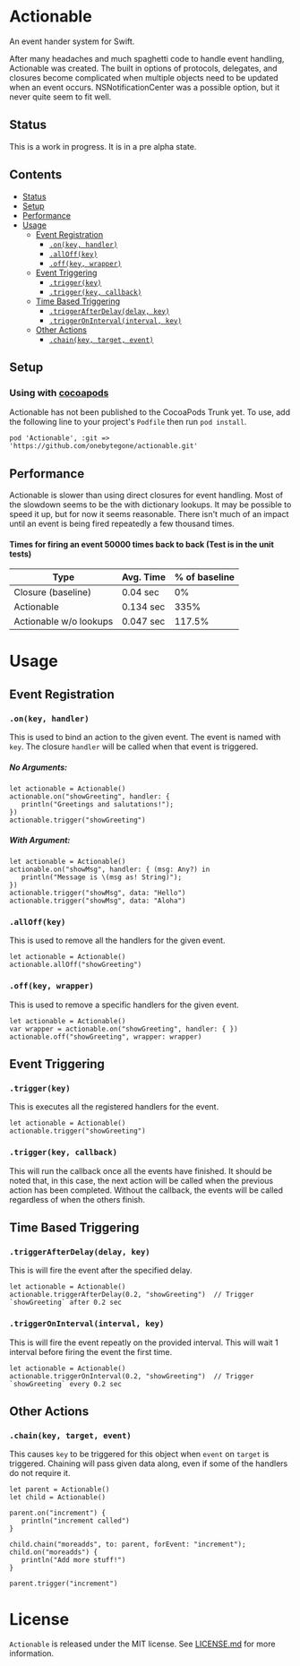 # Actionable
An event hander system for Swift.

After many headaches and much spaghetti code to handle event handling, Actionable was created. The built in options of protocols, delegates, and closures become complicated when multiple objects need to be updated when an event occurs. NSNotificationCenter was a possible option, but it never quite seem to fit well.



## Status

This is a work in progress. It is in a pre alpha state.



## Contents ##

- [Status](#status)
- [Setup](#setup)
- [Performance](#performance)
- [Usage](#usage)
  - [Event Registration](#event-registration)
    - [`.on(key, handler)`](#onkey-handler)
    - [`.allOff(key)`](#allOffkey)
    - [`.off(key, wrapper)`](#offkey-wrapper)
  - [Event Triggering](#event-triggering)
    - [`.trigger(key)`](#triggerkey)
    - [`.trigger(key, callback)`](#triggerkey-callback)
  - [Time Based Triggering](#time-based-triggering)
    - [`.triggerAfterDelay(delay, key)`](#triggerAfterDelaydelay-key)
    - [`.triggerOnInterval(interval, key)`](#triggerOnIntervalinterval-key)
  - [Other Actions](#other-actions)
    - [`.chain(key, target, event)`](#chainkey-target-event)



## Setup

### Using with [cocoapods](http://cocoapods.org/)

Actionable has not been published to the CocoaPods Trunk yet. To use, add the following line to your project's `Podfile` then run `pod install`.

```
pod 'Actionable', :git => 'https://github.com/onebytegone/actionable.git'
```



## Performance
Actionable is slower than using direct closures for event handling. Most of the slowdown seems to be the with dictionary lookups. It may be possible to speed it up, but for now it seems reasonable. There isn't much of an impact until an event is being fired repeatedly a few thousand times.

#### Times for firing an event 50000 times back to back (Test is in the unit tests)
| Type                   | Avg. Time | % of baseline |
|------------------------|-----------|---------------|
| Closure (baseline)     | 0.04 sec  | 0%            |
| Actionable             | 0.134 sec | 335%          |
| Actionable w/o lookups | 0.047 sec | 117.5%        |



# Usage

## Event Registration

### `.on(key, handler)`

This is used to bind an action to the given event. The event is named with `key`. The closure `handler` will be called when that event is triggered.

##### No Arguments:
```
let actionable = Actionable()
actionable.on("showGreeting", handler: {
   println("Greetings and salutations!");
})
actionable.trigger("showGreeting")
```

##### With Argument:
```
let actionable = Actionable()
actionable.on("showMsg", handler: { (msg: Any?) in
   println("Message is \(msg as! String)");
})
actionable.trigger("showMsg", data: "Hello")
actionable.trigger("showMsg", data: "Aloha")
```

### `.allOff(key)`

This is used to remove all the handlers for the given event.

```
let actionable = Actionable()
actionable.allOff("showGreeting")
```

### `.off(key, wrapper)`

This is used to remove a specific handlers for the given event.

```
let actionable = Actionable()
var wrapper = actionable.on("showGreeting", handler: { })
actionable.off("showGreeting", wrapper: wrapper)
```


## Event Triggering

### `.trigger(key)`

This is executes all the registered handlers for the event.

```
let actionable = Actionable()
actionable.trigger("showGreeting")
```

### `.trigger(key, callback)`

This will run the callback once all the events have finished. It should be noted that, in this case, the next action will be called when the previous action has been completed. Without the callback, the events will be called regardless of when the others finish.


## Time Based Triggering

### `.triggerAfterDelay(delay, key)`

This is will fire the event after the specified delay.

```
let actionable = Actionable()
actionable.triggerAfterDelay(0.2, "showGreeting")  // Trigger `showGreeting` after 0.2 sec
```

### `.triggerOnInterval(interval, key)`

This is will fire the event repeatly on the provided interval. This will wait 1 interval before firing the event the first time.

```
let actionable = Actionable()
actionable.triggerOnInterval(0.2, "showGreeting")  // Trigger `showGreeting` every 0.2 sec
```


## Other Actions

### `.chain(key, target, event)`

This causes `key` to be triggered for this object when `event` on `target` is triggered. Chaining will pass given data along, even if some of the handlers do not require it.

```
let parent = Actionable()
let child = Actionable()

parent.on("increment") {
   println("increment called")
}

child.chain("moreadds", to: parent, forEvent: "increment");
child.on("moreadds") {
   println("Add more stuff!")
}

parent.trigger("increment")
```

# License

`Actionable` is released under the MIT license. See [LICENSE.md](LICENSE.md) for more information.

